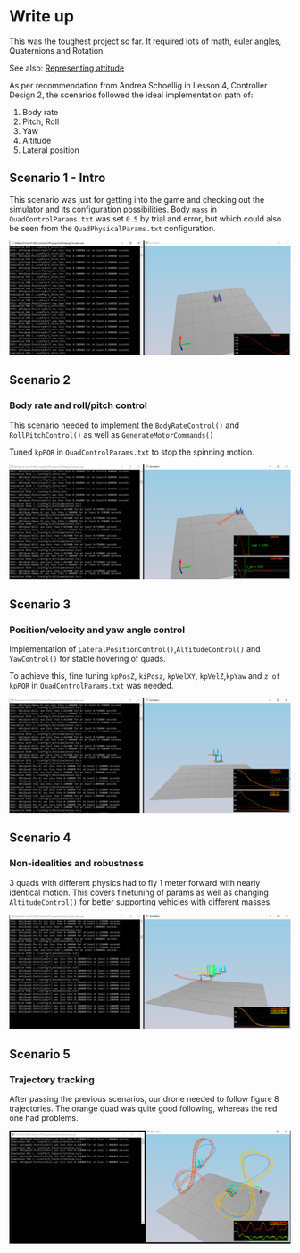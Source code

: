 # Write up

This was the toughest project so far. It required lots of math, euler angles, Quaternions and Rotation.

See also: [Representing attitude](https://www.astro.rug.nl/software/kapteyn/_downloads/attitude.pdf) 

As per recommendation from Andrea Schoellig in Lesson 4, Controller Design 2, the scenarios followed the ideal
implementation path of:
1. Body rate
2. Pitch, Roll
3. Yaw
4. Altitude
5. Lateral position

## Scenario 1 - Intro

This scenario was just for getting into the game and checking out the simulator and
its configuration possibilities. Body `mass` in `QuadControlParams.txt` was set `0.5` by trial and error, but which could also be seen from the `QuadPhysicalParams.txt` configuration.

![Scenario 1 pass](images/scenario_1.PNG)

## Scenario 2

### Body rate and roll/pitch control 

This scenario needed to implement the `BodyRateControl()` and `RollPitchControl()` as well as `GenerateMotorCommands()`

Tuned `kpPQR` in `QuadControlParams.txt` to stop the spinning motion.

![Scenario 2 pass](images/scenario_2.PNG)

## Scenario 3

### Position/velocity and yaw angle control

Implementation of `LateralPositionControl()`,`AltitudeControl()` and `YawControl()` for stable hovering of  quads.

To achieve this, fine tuning `kpPosZ`, `kiPosz`, `kpVelXY`, `kpVelZ`,`kpYaw` and `z of kpPQR` in `QuadControlParams.txt` was needed.

![Scenario 3 pass](images/scenario_3.PNG)


## Scenario 4

### Non-idealities and robustness

3 quads with different physics had to fly 1 meter forward with nearly identical motion. This covers finetuning of params
as well as changing `AltitudeControl()` for better supporting vehicles with different masses.

![Scenario 4 pass](images/scenario_4.PNG)

## Scenario 5

### Trajectory tracking

After passing the previous scenarios, our drone needed to follow figure 8 trajectories. The orange quad was quite good
following, whereas the red one had problems. 

![Scenario 5 pass](images/scenario_5.PNG)

